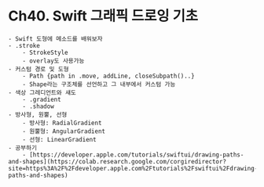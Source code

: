 # Ch40. Swift 그래픽 드로잉 기초
    - Swift 도형에 메소드를 배워보자
    - .stroke
        - StrokeStyle
        - overlay도 사용가능
    - 커스텀 경로 및 도형
        - Path {path in .move, addLine, closeSubpath()..}
        - Shape라는 구조체를 선언하고 그 내부에서 커스텀 가능
    - 색상 그레디언트와 섀도
        - .gradient
        - .shadow
    - 방사형, 원뿔, 선형
        - 방사형: RadialGradient
        - 원뿔형: AngularGradient
        - 선형: LinearGradient
    - 공부하기
        - [https://developer.apple.com/tutorials/swiftui/drawing-paths-and-shapes](https://colab.research.google.com/corgiredirector?site=https%3A%2F%2Fdeveloper.apple.com%2Ftutorials%2Fswiftui%2Fdrawing-paths-and-shapes)

